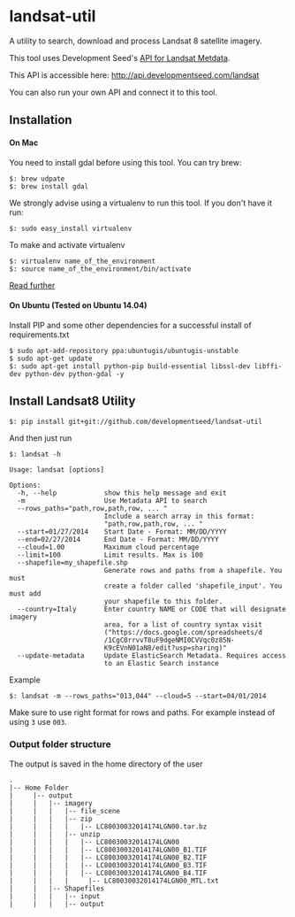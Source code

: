 landsat-util
============

A utility to search, download and process Landsat 8 satellite imagery.

This tool uses Development Seed's [API for Landsat Metdata](https://github.com/developmentseed/landsat-api).

This API is accessible here: http://api.developmentseed.com/landsat

You can also run your own API and connect it to this tool.

## Installation

#### On Mac

You need to install gdal before using this tool. You can try brew:

    $: brew udpate
    $: brew install gdal

We strongly advise using a virtualenv to run this tool. If you don't have it run:

    $: sudo easy_install virtualenv

To make and activate virtualenv

    $: virtualenv name_of_the_environment
    $: source name_of_the_environment/bin/activate

[Read further](https://gist.github.com/scisco/7485a7b9fac30be164c0)

#### On Ubuntu (Tested on Ubuntu 14.04)

Install PIP and some other  dependencies for a successful install of requirements.txt

    $ sudo apt-add-repository ppa:ubuntugis/ubuntugis-unstable
    $ sudo apt-get update
    $: sudo apt-get install python-pip build-essential libssl-dev libffi-dev python-dev python-gdal -y

## Install Landsat8 Utility

    $: pip install git+git://github.com/developmentseed/landsat-util

And then just run

    $: landsat -h

```
Usage: landsat [options]

Options:
  -h, --help            show this help message and exit
  -m                    Use Metadata API to search
  --rows_paths="path,row,path,row, ... "
                        Include a search array in this format:
                        "path,row,path,row, ... "
  --start=01/27/2014    Start Date - Format: MM/DD/YYYY
  --end=02/27/2014      End Date - Format: MM/DD/YYYY
  --cloud=1.00          Maximum cloud percentage
  --limit=100           Limit results. Max is 100
  --shapefile=my_shapefile.shp
                        Generate rows and paths from a shapefile. You must
                        create a folder called 'shapefile_input'. You must add
                        your shapefile to this folder.
  --country=Italy       Enter country NAME or CODE that will designate imagery
                        area, for a list of country syntax visit
                        ("https://docs.google.com/spreadsheets/d
                        /1CgC0rrvvT8uF9dgeNMI0CVVqc0z85N-
                        K9cEVnN01aN8/edit?usp=sharing)"
  --update-metadata     Update ElasticSearch Metadata. Requires access
                        to an Elastic Search instance
```

Example

    $: landsat -m --rows_paths="013,044" --cloud=5 --start=04/01/2014

Make sure to use right format for rows and paths. For example instead of using `3` use `003`.

### Output folder structure

The output is saved in the home directory of the user
```
.
|-- Home Folder
|     |-- output
|     |   |-- imagery
|     |   |   |-- file_scene
|     |   |   |-- zip
|     |   |   |   |-- LC80030032014174LGN00.tar.bz
|     |   |   |-- unzip
|     |   |   |   |-- LC80030032014174LGN00
|     |   |   |   |-- LC80030032014174LGN00_B1.TIF
|     |   |   |   |-- LC80030032014174LGN00_B2.TIF
|     |   |   |   |-- LC80030032014174LGN00_B3.TIF
|     |   |   |   |-- LC80030032014174LGN00_B4.TIF
|     |   |   |     |-- LC80030032014174LGN00_MTL.txt
|     |   |-- Shapefiles
|     |   |   |-- input
|     |   |   |-- output

```
